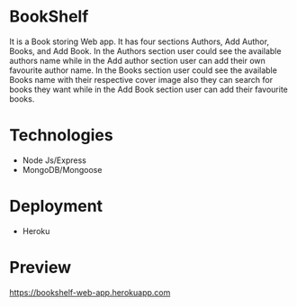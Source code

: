 # BookShelf
It is a Book storing Web app. 
It has four sections Authors, Add Author, Books, and Add Book.
In the Authors section user could see the available authors name while in the Add author section user can add their own favourite author name.
In the Books section user could see the available Books name with their respective cover image also they can search for books they want while in the Add Book section
user can add their favourite books.

# Technologies
* Node Js/Express
* MongoDB/Mongoose
 
# Deployment
* Heroku

# Preview
https://bookshelf-web-app.herokuapp.com
